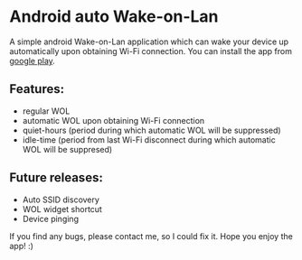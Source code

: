 Android auto Wake-on-Lan
========

A simple android Wake-on-Lan application which can wake your device up automatically upon obtaining Wi-Fi connection. You can install the app from [google play](https://play.google.com/store/apps/details?id=net.cmikavac.autowol).

## Features:
* regular WOL
* automatic WOL upon obtaining Wi-Fi connection
* quiet-hours (period during which automatic WOL will be suppressed)
* idle-time (period from last Wi-Fi disconnect during which automatic WOL will be suppresed)

## Future releases:
* Auto SSID discovery
* WOL widget shortcut
* Device pinging

If you find any bugs, please contact me, so I could fix it. Hope you enjoy the app! :)
